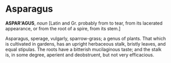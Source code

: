 # Asparagus

**ASPAR'AGUS**, _noun_ \[Latin and Gr. probably from to tear, from its lacerated appearance, or from the root of a spire, from its stem.\]

Asparagus, sperage, vulgarly, sparrow-grass; a genus of plants. That which is cultivated in gardens, has an upright herbaceous stalk, bristly leaves, and equal stipulas. The roots have a bitterish mucilaginous taste; and the stalk is, in some degree, aperient and deobstruent, but not very efficacious.